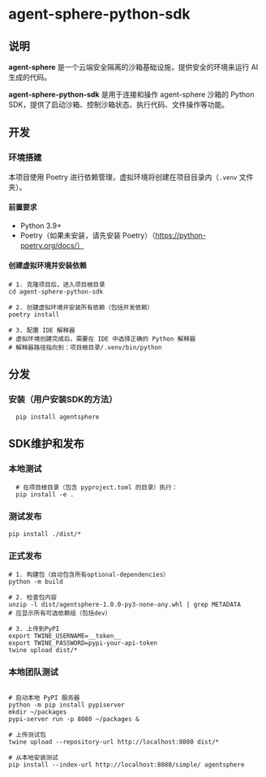 # agent-sphere-python-sdk

## 说明

**agent-sphere** 是一个云端安全隔离的沙箱基础设施，提供安全的环境来运行 AI 生成的代码。

**agent-sphere-python-sdk** 是用于连接和操作 agent-sphere 沙箱的 Python SDK，提供了启动沙箱、控制沙箱状态、执行代码、文件操作等功能。

## 开发

### 环境搭建

本项目使用 Poetry 进行依赖管理，虚拟环境将创建在项目目录内（`.venv` 文件夹）。

#### 前置要求

- Python 3.9+
- Poetry（如果未安装，请先安装 Poetry）（https://python-poetry.org/docs/）

#### 创建虚拟环境并安装依赖

```shell
# 1. 克隆项目后，进入项目根目录
cd agent-sphere-python-sdk

# 2. 创建虚拟环境并安装所有依赖（包括开发依赖）
poetry install

# 3. 配置 IDE 解释器
# 虚拟环境创建完成后，需要在 IDE 中选择正确的 Python 解释器
# 解释器路径指向到：项目根目录/.venv/bin/python 
```

## 分发

### 安装（用户安装SDK的方法）

```shell
  pip install agentsphere
```

## SDK维护和发布

### 本地测试

```shell
  # 在项目根目录（包含 pyproject.toml 的目录）执行：
  pip install -e .
```

### 测试发布

```shell
pip install ./dist/*
```

### 正式发布

```shell
# 1. 构建包（自动包含所有optional-dependencies）
python -m build

# 2. 检查包内容
unzip -l dist/agentsphere-1.0.0-py3-none-any.whl | grep METADATA
# 应显示所有可选依赖组（包括dev）

# 3. 上传到PyPI
export TWINE_USERNAME=__token__
export TWINE_PASSWORD=pypi-your-api-token
twine upload dist/*
```

### 本地团队测试

```shell

# 启动本地 PyPI 服务器
python -m pip install pypiserver
mkdir ~/packages
pypi-server run -p 8080 ~/packages &

# 上传测试包
twine upload --repository-url http://localhost:8080 dist/*

# 从本地安装测试
pip install --index-url http://localhost:8080/simple/ agentsphere
```
